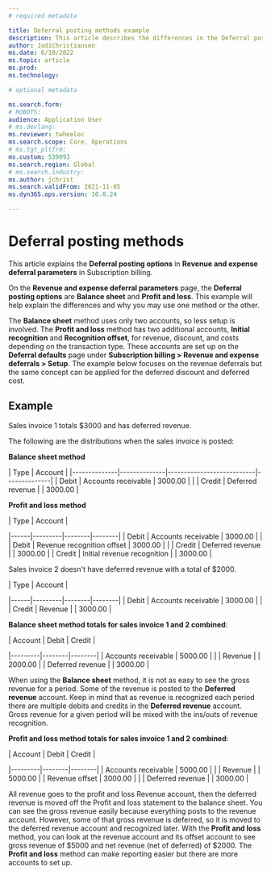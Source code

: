 ```yaml
---
# required metadata

title: Deferral posting methods example
description: This article describes the differences in the Deferral posting methods in Revenue and expense deferrals in Subscription billing. 
author: JodiChristiansen
ms.date: 6/10/2022
ms.topic: article
ms.prod: 
ms.technology: 

# optional metadata

ms.search.form:  
# ROBOTS: 
audience: Application User
# ms.devlang: 
ms.reviewer: twheeloc
ms.search.scope: Core, Operations
# ms.tgt_pltfrm: 
ms.custom: 539093
ms.search.region: Global
# ms.search.industry: 
ms.author: jchrist
ms.search.validFrom: 2021-11-05
ms.dyn365.ops.version: 10.0.24

---
```


# Deferral posting methods

This article explains the **Deferral posting options** in **Revenue and expense deferral parameters** in Subscription billing. 

On the **Revenue and expense deferral parameters** page, the **Deferral posting options** are **Balance sheet** and **Profit and loss**. This example will help explain the differences and why you may use one method or the other. 

The **Balance sheet** method uses only two accounts, so less setup is involved. The **Profit and loss** method has two additional accounts, **Initial recognition** and **Recognition offset**, for revenue, discount, and costs depending on the transaction type. These accounts are set up on the **Deferral defaults** page under **Subscription billing > Revenue and expense deferrals > Setup**. The example below focuses on the revenue deferrals but the same concept can be applied for the deferred discount and deferred cost. 

## Example 

Sales invoice 1 totals $3000 and has deferred revenue. 

The following are the distributions when the sales invoice is posted: 

**Balance sheet method**

| Type | Account | 
|--------------|--------------|---------------------------|--------------|
| Debit | Accounts receivable | 3000.00 | |
| Credit | Deferred revenue | | 3000.00 |

**Profit and loss method**

| Type | Account | 

|------|---------|--------|--------|
| Debit | Accounts receivable | 3000.00 | |
| Debit | Revenue recognition offset | 3000.00 | |
| Credit | Deferred revenue | | 3000.00 |
| Credit | Initial revenue recognition | | 3000.00 |

Sales invoice 2 doesn't have deferred revenue with a total of $2000.   

| Type | Account |

|------|---------|--------|--------|
| Debit | Accounts receivable | 3000.00 | |
| Credit | Revenue | | 3000.00 |

**Balance sheet method totals for sales invoice 1 and 2 combined**:

| Account | Debit | Credit |

|---------|--------|--------|
| Accounts receivable | 5000.00 | |
| Revenue | | 2000.00 |
| Deferred revenue | | 3000.00 |

When using the **Balance sheet** method, it is not as easy to see the gross revenue for a period. Some of the revenue is posted to the **Deferred revenue** account. Keep in mind that as revenue is recognized each period there are multiple debits and credits in the **Deferred revenue** account. Gross revenue for a given period will be mixed with the ins/outs of revenue recognition. 

**Profit and loss method totals for sales invoice 1 and 2 combined**:

| Account | Debit | Credit |

|---------|--------|--------|
| Accounts receivable | 5000.00 | |
| Revenue | | 5000.00 |
| Revenue offset | 3000.00 | |
| Deferred revenue | | 3000.00 |

All revenue goes to the profit and loss Revenue account, then the deferred revenue is moved off the Profit and loss statement to the balance sheet. You can see the gross revenue easily because everything posts to the revenue account. However, some of that gross revenue is deferred, so it is moved to the deferred revenue account and recognized later. With the **Profit and loss** method, you can look at the revenue account and its offset account to see gross revenue of $5000 and net revenue (net of deferred) of $2000. The **Profit and loss** method can make reporting easier but there are more accounts to set up. 

